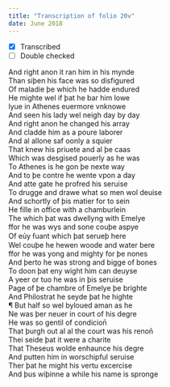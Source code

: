 ```yaml
---
title: "Transcription of folio 20v"
date: June 2018
---
```


- [X] Transcribed
- [ ] Double checked

And right anon it ran him in his mynde  
Than siþen his face was so disfigured  
Of maladie þe which he hadde endured  
He mighte wel if þat he bar him lowe  
lyue in Athenes euermore vnknowe  
And seen his lady wel neigh day by day  
And right anon he changed his array  
And cladde him as a poure laborer  
And al allone saf oonly a squier  
That knew his priuete and al þe caas  
Which was desgised pouerly as he was  
To Athenes is he gon þe nexte way  
And to þe contre he wente vpon a day  
And atte gate he profred his seruise  
To drugge and drawe what so men wol deuise  
And schortly of þis matier for to sein  
He fille in office with a chamburlein  
The which þat was dwellyng with Emelye  
ffor he was wys and sone couþe aspye  
Of eủy ẜuant which þat serueþ here  
Wel couþe he hewen woode and water bere  
ffor he was yong and mighty for þe nones  
And þerto he was strong and bigge of bones  
To doon þat eny wight him can deuyse  
A yeer or tuo he was in þis seruise  
Page of þe chambre of Emelye þe brighte  
And Philostrat he seyde þat he highte  
¶ But half so wel byloued aman as he  
Ne was þer neuer in court of his degre  
He was so gentil of condicion̄  
That þurgh out al al the court was his renon̄  
Thei seide þat it were a charite  
That Theseus wolde enhaunce his degre  
And putten him in worschipful seruise  
Ther þat he might his vertu excercise  
And þus wiþinne a while his name is spronge  
